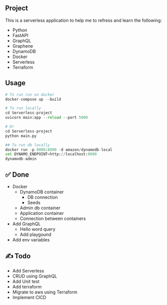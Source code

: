 ## Project

This is a serverless application to help me to refress and learn the following:
- Python
- FastAPI 
- GraphQL
- Graphene
- DynamoDB
- Docker
- Serverless
- Terraform

## Usage
```python
# To run run on docker
docker-compose up --build

# To run locally
cd Serverless-project 
uvicorn main:app --reload --port 5000 

# Or 
cd Serverless-project 
python main.py

## To run db locally
docker run -p 8000:8000 -d amazon/dynamodb-local
set DYNAMO_ENDPOINT=http://localhost:8000
dynamodb-admin
```

## ✅ Done
- Docker 
    - DynamoDB container
        - DB connection
        - Seeds
    - Admin db container
    - Application container
    - Connection between containers
- Add GraphQL
    - Hello word query
    - Add playgound
- Add env variables

## :writing_hand: Todo
- Add Serverless
- CRUD using GraphQL
- Add Unit test
- Add terraform
- Migrate to aws using Terraform 
- Implement CICD
